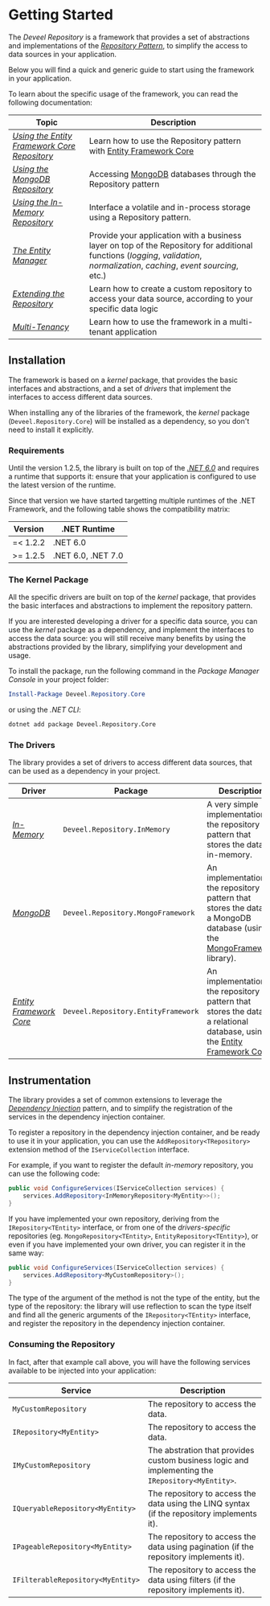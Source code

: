 # Getting Started

The _Deveel Repository_ is a framework that provides a set of abstractions and implementations of the [_Repository Pattern_](https://en.wikipedia.org/wiki/Repository\_pattern), to simplify the access to data sources in your application.

Below you will find a quick and generic guide to start using the framework in your application.

To learn about the specific usage of the framework, you can read the following documentation:

| Topic                                                                                 | Description                                                                                                                                                                    |
| ------------------------------------------------------------------------------------- | ------------------------------------------------------------------------------------------------------------------------------------------------------------------------------ |
| [_Using the Entity Framework Core Repository_](repository-implementations/ef-core.md) | Learn how to use the Repository pattern with [Entity Framework Core](https://github.com/dotnet/efcore)                                                                         |
| [_Using the MongoDB Repository_](repository-implementations/mongodb.md)               | Accessing [MongoDB](https://mongodb.com) databases through the Repository pattern                                                                                              |
| [_Using the In-Memory Repository_](repository-implementations/in-memory.md)           | Interface a volatile and in-process storage using a Repository pattern.                                                                                                        |
| [_The Entity Manager_](entity-manager/)                                               | Provide your application with a business layer on top of the Repository for additional functions (_logging_, _validation_, _normalization_, _caching_, _event sourcing_, etc.) |
| [_Extending the Repository_](custom-repository.md)                                    | Learn how to create a custom repository to access your data source, according to your specific data logic                                                                      |
| [_Multi-Tenancy_](multi-tenancy.md)                                                   | Learn how to use the framework in a multi-tenant application                                                                                                                   |

## Installation

The framework is based on a _kernel_ package, that provides the basic interfaces and abstractions, and a set of _drivers_ that implement the interfaces to access different data sources.

When installing any of the libraries of the framework, the _kernel_ package (`Deveel.Repository.Core`) will be installed as a dependency, so you don't need to install it explicitly.

### Requirements

Until the version 1.2.5, the library is built on top of the [_.NET 6.0_](https://dotnet.microsoft.com/en-us/download/dotnet/6.0) and requires a runtime that supports it: ensure that your application is configured to use the latest version of the runtime.

Since that version we have started targetting multiple runtimes of the .NET Framework, and the following table shows the compatibility matrix:

| Version  | .NET Runtime       |
| -------- | ------------------ |
| =< 1.2.2 | .NET 6.0           |
| >= 1.2.5 | .NET 6.0, .NET 7.0 |

### The Kernel Package

All the specific drivers are built on top of the _kernel_ package, that provides the basic interfaces and abstractions to implement the repository pattern.

If you are interested developing a driver for a specific data source, you can use the _kernel_ package as a dependency, and implement the interfaces to access the data source: you will still receive many benefits by using the abstractions provided by the library, simplifying your development and usage.

To install the package, run the following command in the _Package Manager Console_ in your project folder:

```powershell
Install-Package Deveel.Repository.Core
```

or using the _.NET CLI_:

```bash
dotnet add package Deveel.Repository.Core
```

### The Drivers

The library provides a set of drivers to access different data sources, that can be used as a dependency in your project.

| Driver                                                           | Package                             | Description                                                                                                                                                                    |
| ---------------------------------------------------------------- | ----------------------------------- | ------------------------------------------------------------------------------------------------------------------------------------------------------------------------------ |
| [_In-Memory_](repository-implementations/in-memory.md)           | `Deveel.Repository.InMemory`        | A very simple implementation of the repository pattern that stores the data in-memory.                                                                                         |
| [_MongoDB_](repository-implementations/mongodb.md)               | `Deveel.Repository.MongoFramework`  | An implementation of the repository pattern that stores the data in a MongoDB database (using the [MongoFramework](https://github.com/turnersoftware/mongoframework) library). |
| [_Entity Framework Core_](repository-implementations/ef-core.md) | `Deveel.Repository.EntityFramework` | An implementation of the repository pattern that stores the data in a relational database, using the [Entity Framework Core](https://github.com/dotnet/efcore).                |

## Instrumentation

The library provides a set of common extensions to leverage the [_Dependency Injection_](https://en.wikipedia.org/wiki/Dependency\_injection) pattern, and to simplify the registration of the services in the dependency injection container.

To register a repository in the dependency injection container, and be ready to use it in your application, you can use the `AddRepository<TRepository>` extension method of the `IServiceCollection` interface.

For example, if you want to register the default _in-memory_ repository, you can use the following code:

```csharp
public void ConfigureServices(IServiceCollection services) {
    services.AddRepository<InMemoryRepository<MyEntity>>();
}
```

If you have implemented your own repository, deriving from the `IRepository<TEntity>` interface, or from one of the _drivers-specific_ repositories (eg. `MongoRepository<TEntity>`, `EntityRepository<TEntity>`), or even if you have implemented your own driver, you can register it in the same way:

```csharp
public void ConfigureServices(IServiceCollection services) {
    services.AddRepository<MyCustomRepository>();
}
```

The type of the argument of the method is not the type of the entity, but the type of the repository: the library will use reflection to scan the type itself and find all the generic arguments of the `IRepository<TEntity>` interface, and register the repository in the dependency injection container.

### Consuming the Repository

In fact, after that example call above, you will have the following services available to be injected into your application:

| Service                           | Description                                                                                      |
| --------------------------------- | ------------------------------------------------------------------------------------------------ |
| `MyCustomRepository`              | The repository to access the data.                                                               |
| `IRepository<MyEntity>`           | The repository to access the data.                                                               |
| `IMyCustomRepository`             | The abstration that provides custom business logic and implementing the `IRepository<MyEntity>`. |
| `IQueryableRepository<MyEntity>`  | The repository to access the data using the LINQ syntax (if the repository implements it).       |
| `IPageableRepository<MyEntity>`   | The repository to access the data using pagination (if the repository implements it).            |
| `IFilterableRepository<MyEntity>` | The repository to access the data using filters (if the repository implements it).               |
